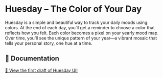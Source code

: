 # Huesday – The Color of Your Day
Huesday is a simple and beautiful way to track your daily moods using colors. At the end of each day, you’ll get a reminder to choose a color that reflects how you felt. Each color becomes a pixel on your yearly mood map. Over time, you’ll see the unique pattern of your year—a vibrant mosaic that tells your personal story, one hue at a time.

## 📘 Documentation

[📄 View the first draft of Huesday UI! ](HuesDay_UI_FIRST_DRAFT.pdf)
